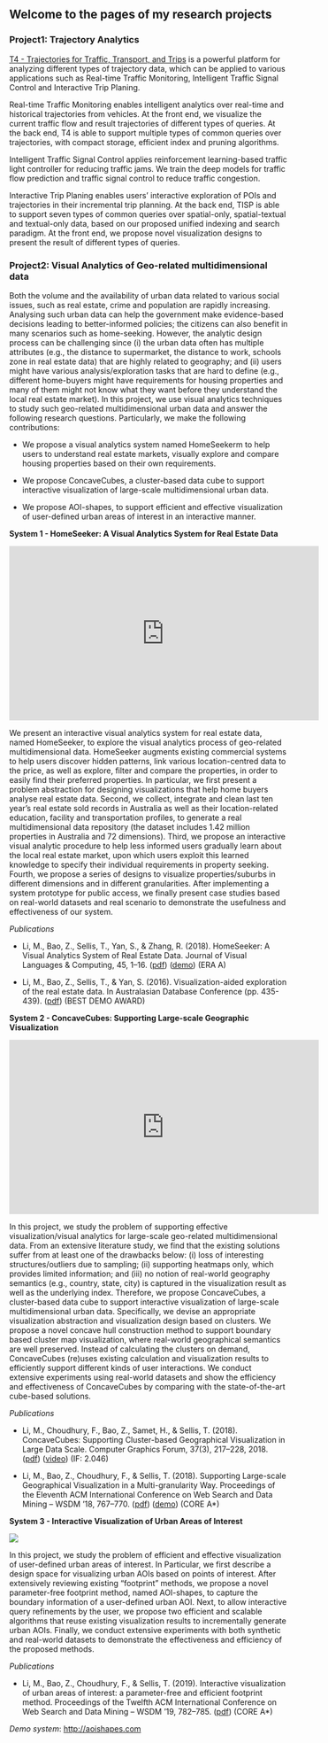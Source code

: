 ## Welcome to the pages of my research projects

### Project1: Trajectory Analytics
[T4 - Trajectories for Traffic, Transport, and Trips](https://t4research.github.io/) is a powerful platform for analyzing different types of trajectory data, which can be applied to various applications such as Real-time Traffic Monitoring, Intelligent Traffic Signal Control and Interactive Trip Planing.

Real-time Traffic Monitoring enables intelligent analytics over real-time and historical trajectories from vehicles. At the front end, we visualize the current traffic flow and result trajectories of different types of queries. At the back end, T4 is able to support multiple types of common queries over trajectories, with compact storage, efficient index and pruning algorithms.

Intelligent Traffic Signal Control applies reinforcement learning-based traffic light controller for reducing traffic jams. We train the deep models for traffic flow prediction and traffic signal control to reduce traffic congestion.

Interactive Trip Planing enables users’ interactive exploration of POIs and trajectories in their incremental trip planning. At the back end, TISP is able to support seven types of common queries over spatial-only, spatial-textual and textual-only data, based on our proposed unified indexing and search paradigm. At the front end, we propose novel visualization designs to present the result of different types of queries.

### Project2: Visual Analytics of Geo-related multidimensional data
Both the volume and the availability of urban data related to various social issues, such as real estate, crime and population are rapidly increasing. Analysing such urban data can help the government make evidence-based decisions leading to better-informed policies; the citizens can also benefit in many scenarios such as home-seeking. However, the analytic design process can be challenging since (i) the urban data often has multiple attributes (e.g., the distance to supermarket, the distance to work, schools zone in real estate data) that are highly related to geography; and (ii) users might have various analysis/exploration tasks that are hard to define (e.g., different home-buyers might have requirements for housing properties and many of them might not know what they want before they understand the local real estate market). In this project, we use visual analytics techniques to study such geo-related multidimensional urban data and answer the following research questions. Particularly, we make the following contributions:

- We propose a visual analytics system named HomeSeekerm to help users to understand real estate markets, visually explore and compare housing properties based on their own requirements.

- We propose ConcaveCubes, a cluster-based data cube to support interactive visualization of large-scale multidimensional urban data.

- We propose AOI-shapes, to support efficient and effective visualization of user-defined urban areas of interest in an interactive manner.

**System 1 - HomeSeeker: A Visual Analytics System for Real Estate Data**

<center><iframe width="560" height="315" src="https://www.youtube.com/embed/aIO9Y-ebLBo" frameborder="0" allow="accelerometer; autoplay; encrypted-media; gyroscope; picture-in-picture" allowfullscreen></iframe></center>


We present an interactive visual analytics system for real estate data, named HomeSeeker, to explore the visual analytics process of geo-related multidimensional data. HomeSeeker augments existing commercial systems to help users discover hidden patterns, link various location-centred data to the price, as well as explore, filter and compare the properties, in order to easily find their preferred properties. In particular, we first present a problem abstraction for designing visualizations that help home buyers analyse real estate data. Second, we collect, integrate and clean last ten year’s real estate sold records in Australia as well as their location-related education, facility and transportation profiles, to generate a real multidimensional data repository (the dataset includes 1.42 million properties in Australia and 72 dimensions). Third, we propose an interactive visual analytic procedure to help less informed users gradually learn about the local real estate market, upon which users exploit this learned knowledge to specify their individual requirements in property seeking. Fourth, we propose a series of designs to visualize properties/suburbs in different dimensions and in different granularities. After implementing a system prototype for public access, we finally present case studies based on real-world datasets and real scenario to demonstrate the usefulness and effectiveness of our system.

*Publications*

- Li, M., Bao, Z., Sellis, T., Yan, S., & Zhang, R. (2018). HomeSeeker: A Visual Analytics System of Real Estate Data. Journal of Visual Languages & Computing, 45, 1–16. ([pdf](http://mingzhaoli.net/wp-content/uploads/2018/08/2018-HomeSeeker-A-Visual-Analytics-System-of-Real-Estate-Data.pdf)) ([demo](http://115.146.89.158/)) (ERA A)

- Li, M., Bao, Z., Sellis, T., & Yan, S. (2016). Visualization-aided exploration of the real estate data. In Australasian Database Conference (pp. 435-439). ([pdf](http://mingzhaoli.net/wp-content/uploads/2018/08/2016-HomeSeeker-Demo-ADC-2016.pdf)) (BEST DEMO AWARD)

**System 2 - ConcaveCubes: Supporting Large-scale Geographic Visualization**

<center><iframe width="560" height="315" src="https://www.youtube.com/embed/a5a-FSleKFk" frameborder="0" allow="accelerometer; autoplay; encrypted-media; gyroscope; picture-in-picture" allowfullscreen></iframe></center>


In this project, we study the problem of supporting effective visualization/visual analytics for large-scale geo-related multidimensional data. From an extensive literature study, we find that the existing solutions suffer from at least one of the drawbacks below: (i) loss of interesting structures/outliers due to sampling; (ii) supporting heatmaps only, which provides limited information; and (iii) no notion of real-world geography semantics (e.g., country, state, city) is captured in the visualization result as well as the underlying index. Therefore, we propose ConcaveCubes, a cluster-based data cube to support interactive visualization of large-scale multidimensional urban data. Specifically, we devise an appropriate visualization abstraction and visualization design based on clusters. We propose a novel concave hull construction method to support boundary based cluster map visualization, where real-world geographical semantics are well preserved. Instead of calculating the clusters on demand, ConcaveCubes (re)uses existing calculation and visualization results to efficiently support different kinds of user interactions. We conduct extensive experiments using real-world datasets and show the efficiency and effectiveness of ConcaveCubes by comparing with the state-of-the-art cube-based solutions.

*Publications*

- Li, M., Choudhury, F., Bao, Z., Samet, H., & Sellis, T. (2018). ConcaveCubes: Supporting Cluster-based Geographical Visualization in Large Data Scale. Computer Graphics Forum, 37(3), 217–228, 2018. ([pdf](http://mingzhaoli.net/wp-content/uploads/2018/08/2018-ConcaveCubes-EuroVis-2018.pdf)) ([video](https://www.youtube.com/watch?v=a5a-FSleKFk)) (IF: 2.046)

- Li, M., Bao, Z., Choudhury, F., & Sellis, T. (2018). Supporting Large-scale Geographical Visualization in a Multi-granularity Way. Proceedings of the Eleventh ACM International Conference on Web Search and Data Mining – WSDM ’18, 767–770. ([pdf](http://mingzhaoli.net/wp-content/uploads/2018/08/2018-li-et-al-ConvexCubes-WSDM-2018.pdf)) ([demo](http://115.146.89.158/ConcaveCubes/)) (CORE A*)

**System 3 - Interactive Visualization of Urban Areas of Interest**

<img src="https://i2.wp.com/mingzhaoli.net/wp-content/uploads/2019/06/Screenshot-2019-06-27-15.50.58.png?w=2003">

In this project, we study the problem of efficient and effective visualization of user-defined urban areas of interest. In Particular, we first describe a design space for visualizing urban AOIs based on points of interest. After extensively reviewing existing “footprint” methods, we propose a novel parameter-free footprint method, named AOI-shapes, to capture the boundary information of a user-defined urban AOI. Next, to allow interactive query refinements by the user, we propose two efficient and scalable algorithms that reuse existing visualization results to incrementally generate urban AOIs. Finally, we conduct extensive experiments with both synthetic and real-world datasets to demonstrate the effectiveness and efficiency of the proposed methods.

*Publications*

- Li, M., Bao, Z., Choudhury, F., & Sellis, T. (2019). Interactive visualization of urban areas of interest: a parameter-free and efficient footprint method. Proceedings of the Twelfth ACM International Conference on Web Search and Data Mining – WSDM ’19, 782–785. ([pdf](http://mingzhaoli.net/wp-content/uploads/2018/11/aoishapes.pdf)) (CORE A*) 

*Demo system*: http://aoishapes.com
